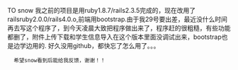  TO snow
      我之前的项目是用ruby1.8.7/rails2.3.5完成的，现在改用了railsruby2.0.0/rails4.0.o,前端用bootstrap.由于我29号要出差，最近没什么时间再去写这个程序了，到今天凌晨大致把程序做出来了，程序赶的很粗糙，有些功能都删了，附件上传下载和学生信息导入在这个版本里面没调试出来，bootstrap也是边学边用的.
      好久没用github，都快忘了怎么用了。。。
     
     
      希望snow看到后能给我反馈，谢谢！！
